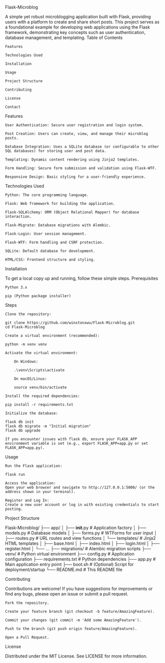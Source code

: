 Flask-Microblog

A simple yet robust microblogging application built with Flask, providing users with a platform to create and share short posts. This project serves as a foundational example for developing web applications using the Flask framework, demonstrating key concepts such as user authentication, database management, and templating.
Table of Contents

    Features

    Technologies Used

    Installation

    Usage

    Project Structure

    Contributing

    License

    Contact

Features

    User Authentication: Secure user registration and login system.

    Post Creation: Users can create, view, and manage their microblog posts.

    Database Integration: Uses a SQLite database (or configurable to other SQL databases) for storing user and post data.

    Templating: Dynamic content rendering using Jinja2 templates.

    Form Handling: Secure form submission and validation using Flask-WTF.

    Responsive Design: Basic styling for a user-friendly experience.

Technologies Used

    Python: The core programming language.

    Flask: Web framework for building the application.

    Flask-SQLAlchemy: ORM (Object Relational Mapper) for database interaction.

    Flask-Migrate: Database migrations with Alembic.

    Flask-Login: User session management.

    Flask-WTF: Form handling and CSRF protection.

    SQLite: Default database for development.

    HTML/CSS: Frontend structure and styling.

Installation

To get a local copy up and running, follow these simple steps.
Prerequisites

    Python 3.x

    pip (Python package installer)

Steps

    Clone the repository:

    git clone https://github.com/winstonxwu/Flask-Microblog.git
    cd Flask-Microblog

    Create a virtual environment (recommended):

    python -m venv venv

    Activate the virtual environment:

        On Windows:

        .\venv\Scripts\activate

        On macOS/Linux:

        source venv/bin/activate

    Install the required dependencies:

    pip install -r requirements.txt

    Initialize the database:

    flask db init
    flask db migrate -m "Initial migration"
    flask db upgrade

    If you encounter issues with flask db, ensure your FLASK_APP environment variable is set (e.g., export FLASK_APP=app.py or set FLASK_APP=app.py).

Usage

    Run the Flask application:

    flask run

    Access the application:
    Open your web browser and navigate to http://127.0.0.1:5000/ (or the address shown in your terminal).

    Register and Log In:
    Create a new user account or log in with existing credentials to start posting.

Project Structure

Flask-Microblog/
├── app/
│   ├── __init__.py         # Application factory
│   ├── models.py           # Database models
│   ├── forms.py            # WTForms for user input
│   ├── routes.py           # URL routes and view functions
│   └── templates/          # Jinja2 HTML templates
│       ├── base.html
│       ├── index.html
│       ├── login.html
│       ├── register.html
│       └── ...
├── migrations/             # Alembic migration scripts
├── venv/                   # Python virtual environment
├── config.py               # Application configuration
├── requirements.txt        # Python dependencies
├── app.py                  # Main application entry point
├── boot.sh                 # (Optional) Script for deployment/startup
└── README.md               # This README file

Contributing

Contributions are welcome! If you have suggestions for improvements or find any bugs, please open an issue or submit a pull request.

    Fork the repository.

    Create your feature branch (git checkout -b feature/AmazingFeature).

    Commit your changes (git commit -m 'Add some AmazingFeature').

    Push to the branch (git push origin feature/AmazingFeature).

    Open a Pull Request.

License

Distributed under the MIT License. See LICENSE for more information.
